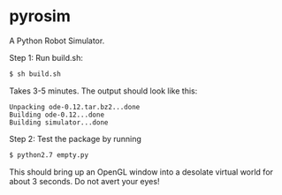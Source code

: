 # pyrosim
A Python Robot Simulator.

Step 1: Run build.sh:
```bash
$ sh build.sh
```

Takes 3-5 minutes. The output should look like this:
```
Unpacking ode-0.12.tar.bz2...done
Building ode-0.12...done
Building simulator...done
```

Step 2: Test the package by running
```bash
$ python2.7 empty.py
```
This should bring up an OpenGL window into a desolate virtual world for about 3 seconds. Do not avert your eyes!
